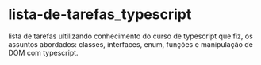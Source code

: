 # lista-de-tarefas_typescript
lista de tarefas ultilizando conhecimento do curso de typescript que fiz, os assuntos abordados: classes, interfaces, enum, funções e manipulação de DOM com typescript.
